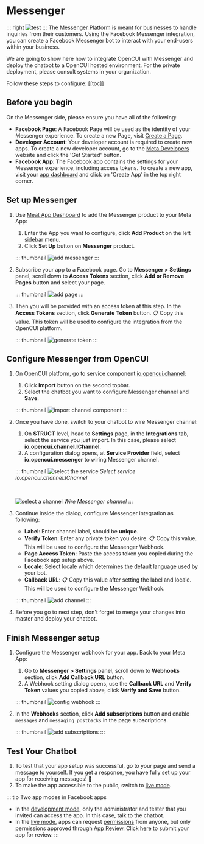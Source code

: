 # Messenger
::: right
![test](/images/channelConfig/messenger/test.png)
:::
The [Messenger Platform](https://developers.facebook.com/docs/messenger-platform/introduction) is meant for businesses to handle inquiries from their customers. Using the Facebook Messenger integration, you can create a Facebook Messenger bot to interact with your end-users within your business. 

We are going to show here how to integrate OpenCUI with Messenger and deploy the chatbot to a OpenCUI hosted environment. For the private deployment, please consult systems in your organization.

Follow these steps to configure:
[[toc]]

## Before you begin
On the Messenger side, please ensure you have all of the following:
- **Facebook Page**: A Facebook Page will be used as the identity of your Messenger experience. To create a new Page, visit [Create a Page](https://www.facebook.com/pages/create).
- **Developer Account**: Your developer account is required to create new apps. To create a new developer account, go to the [Meta Developers](https://developers.facebook.com/) website and click the 'Get Started' button.
- **Facebook App**: The Facebook app contains the settings for your Messenger experience, including access tokens. To create a new app, visit your [app dashboard](https://developers.facebook.com/apps) and click on 'Create App' in the top right corner.


## Set up Messenger
1. Use [Meat App Dashboard](https://developers.facebook.com/apps) to add the Messenger product to your Meta App: 
   1. Enter the App you want to configure, click **Add Product** on the left sidebar menu. 
   2. Click **Set Up** button on **Messenger** product.

   ::: thumbnail
   ![add messenger](/images/channelConfig/messenger/add-messenger.png)
   :::

2. Subscribe your app to a Facebook page. Go to **Messenger > Settings** panel, scroll down to **Access Tokens** section, click **Add or Remove Pages** button and select your page.

   ::: thumbnail
   ![add page](/images/channelConfig/messenger/add-page.png)
   :::

3. Then you will be provided with an access token at this step. In the **Access Tokens** section, click **Generate Token** button. :clipboard: Copy this value. This token will be used to configure the integration from the OpenCUI platform.

   ::: thumbnail
   ![generate token](/images/channelConfig/messenger/generate-token.png)
   :::

## Configure Messenger from OpenCUI

1. On OpenCUI platform, go to service component [io.opencui.channel](https://build.opencui.io/org/io.opencui/agent/channel/struct/service_schema): 
   1. Click **Import** button on the second topbar.
   2. Select the chatbot you want to configure Messenger channel and **Save**.

   ::: thumbnail
   ![import channel component](/images/channelConfig/overview/import-channel.png)
   :::

2. Once you have done, switch to your chatbot to wire Messenger channel:
   1. On **STRUCT** level, head to **Settings** page, in the **Integrations** tab, select the service you just import. In this case, please select **io.opencui.channel.IChannel**.
   2. A configuration dialog opens, at **Service Provider** field, select **io.opencui.messenger** to wiring Messenger channel.

   ::: thumbnail
   ![select the service](/images/channelConfig/overview/select-service.png)
   *Select service io.opencui.channel.IChannel*

   <br>

   ![select a channel](/images/channelConfig/overview/select-channel.png)
   *Wire Messenger channel*
   :::

3. Continue inside the dialog, configure Messenger integration as following: 
   - **Label**: Enter channel label, should be **unique**.
   - **Verify Token**: Enter any private token you desire. :clipboard: Copy this value. This will be used to configure the Messenger Webhook. 
   - **Page Access Token**: Paste the access token you copied during the Facebook app setup above.
   - **Locale**: Select locale which determines the default language used by your bot.
   - **Callback URL**: :clipboard: Copy this value after setting the label and locale. This will be used to configure the Messenger Webhook. 

   ::: thumbnail
   ![add channel](/images/channelConfig/messenger/add-channel.png)
   :::

4. Before you go to next step, don't forget to merge your changes into master and deploy your chatbot.

## Finish Messenger setup

1. Configure the Messenger webhook for your app. Back to your Meta App:
   1. Go to **Messenger > Settings** panel, scroll down to **Webhooks** section, click **Add Callback URL** button. 
   2. A Webhook setting dialog opens, use the **Callback URL** and **Verify Token** values you copied above, click **Verify and Save** button. 

   ::: thumbnail
   ![config webhook](/images/channelConfig/messenger/config-webhook.png)
   :::

2. In the **Webhooks** section, click **Add subscriptions** button and enable `messages` and `messaging_postbacks` in the page subscriptions.

   ::: thumbnail
   ![add subscriptions](/images/channelConfig/messenger/add-subscriptions.png)
   :::

## Test Your Chatbot

1. To test that your app setup was successful, go to your page and send a message to yourself. If you get a response, you have fully set up your app for receiving messages! :tada:
2. To make the app accessible to the public, switch to [live mode](https://developers.facebook.com/docs/development/build-and-test/app-modes#live-mode).

::: tip Two app modes in Facebook apps
- In the [development mode](https://developers.facebook.com/docs/development/build-and-test/app-modes#development-mode), only the administrator and tester that you invited can access the app. In this case, talk to the chatbot.
- In the [live mode](https://developers.facebook.com/docs/development/build-and-test/app-modes#live-mode), apps can request [permissions](https://developers.facebook.com/docs/permissions/reference) from anyone, but only permissions approved through [App Review](https://developers.facebook.com/docs/app-review). Click [here](https://developers.facebook.com/docs/messenger-platform/app-review/) to submit your app for review.
:::